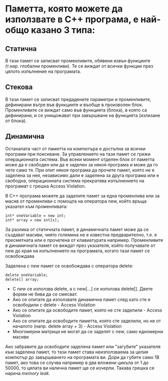 # Паметта, която можете да използвате в C++ програма, е най-общо казано 3 типа:


## Статична

В тази памет се записват променливите, обявени извън функциите
(т.нар. глобални променливи). Те се виждат от всички функции през
цялото изпълнение на програмата.

## Стекова

В тази памет се записват предадените параметри и променливите,
дефинирани вътре във функциите и въобще в произволен блок.
Променливите се виждат само във функцията (блока), в която са
дефинирани, и се унищожават при завършване на функцията (излизане
от блока).

## Динамична

Останалата част от паметта на компютъра е достъпна за всички
програми при поискване. За управлението на тази памет се грижи
операционната система. Във всеки момент отделен блок от паметта
може да е свободен или да е заделен за някоя програма и
може да го чете само тя. При опит някоя програма да прочете памет,
която не е заделена за нея, независимо дали е заделена за друга
програма или е свободна, операционната система прекратява
изпълнението на програмат с грешка Access Violation.

В C++ програма можете да заделите памет за една променлива или за
масив от променливи с помощта на оператора new, който връща
указател към променливата:

```
int* oneVariable = new int;
int* array = new int[x];
```

За разлика от статичната памет, в динамичната памет може да се
създават масиви, чиято големина не е известна предварително, т.е. е
пресметната или е прочетена от клавиатурата например.
Променливите в динамичната памет се виждат през указателя, който
получавате от new до края на изпълнението на програмата, когато тази
памет се освобождава


Заделена с new памет се освобождава с оператора delete:

```
delete oneVariable;
delete[] array;
```

* С new се използва delete, а с new[...] се използва delete[]. Двете форми
не бива да се смесват.
* Ако се опитате да използвате динамична памет след като сте я
освободили с delete - Access Violation
* Ако се опитате да освободите памет, която не сте заделили - Access
Violation
* Ако се опитате да освободите паметта, която сте заделили, но не от
началото (напр. delete array + 3) - Access Violation
* Многомерни матрици не могат да се заделят с new, само едномерни
масиви

Ако забравите да освободите заделена памет или "загубите" указателя
към заделена памет, то тази памет става неизползваема за целия
компютър до завършването на програмата ви. Дори да губите само 1B
памет, ако това се случва например в два вложени цикъла от 1 до
50000, то цялата ви налична памет ще се изчерпи. Такава грешка се
нарича _memory leak_.